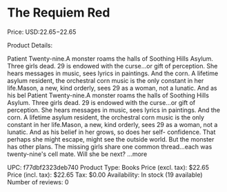 # The Requiem Red

Price: USD:$22.65-$22.65

Product Details:

Patient Twenty-nine.A monster roams the halls of Soothing Hills Asylum. Three girls dead. 29 is endowed with the curse…or gift of perception. She hears messages in music, sees lyrics in paintings. And the corn. A lifetime asylum resident, the orchestral corn music is the only constant in her life.Mason, a new, kind orderly, sees 29 as a woman, not a lunatic. And as his bel Patient Twenty-nine.A monster roams the halls of Soothing Hills Asylum. Three girls dead. 29 is endowed with the curse…or gift of perception. She hears messages in music, sees lyrics in paintings. And the corn. A lifetime asylum resident, the orchestral corn music is the only constant in her life.Mason, a new, kind orderly, sees 29 as a woman, not a lunatic. And as his belief in her grows, so does her self- confidence. That perhaps she might escape, might see the outside world. But the monster has other plans. The missing girls share one common thread...each was twenty-nine's cell mate. Will she be next? ...more

UPC: f77dbf2323deb740
Product Type: Books
Price (excl. tax): $22.65
Price (incl. tax): $22.65
Tax: $0.00
Availability: In stock (19 available)
Number of reviews: 0